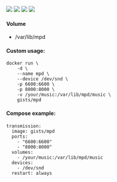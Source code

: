 ![](https://images.microbadger.com/badges/version/gists/mpd.svg) ![](https://images.microbadger.com/badges/image/gists/mpd.svg) ![](https://img.shields.io/docker/stars/gists/mpd.svg) ![](https://img.shields.io/docker/pulls/gists/mpd.svg)

#### Volume

- /var/lib/mpd

#### Custom usage:

    docker run \
        -d \
        --name mpd \
        --device /dev/snd \
        -p 6600:6600 \
        -p 8000:8000 \
        -v /your/music:/var/lib/mpd/music \
        gists/mpd

#### Compose example:

    transmission:
      image: gists/mpd
      ports:
        - "6600:6600"
        - "8000:8000"
      volumes:
        - /your/music:/var/lib/mpd/music
      devices:
        - /dev/snd
      restart: always
